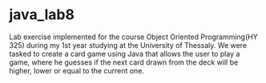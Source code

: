 # java_lab8 


Lab exercise implemented for the course Object Oriented Programming(HY 325) during my 1st year studying at the University of Thessaly. 
We were tasked to create a card game using Java that allows the user to play a game, where he guesses if the next card drawn from the deck will be higher, lower or equal to the current one.
